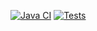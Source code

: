 [![Java CI](https://github.com/keber/seleniumtests/actions/workflows/testrun.yml/badge.svg)](https://github.com/keber/seleniumtests/actions/workflows/testrun.yml)
[![Tests](https://img.shields.io/endpoint?url=https%3A%2F%2Fgist.githubusercontent.com%2Fkeber%2Fbf1bff0a38948277a263377401536440%2Fraw%2Fseleniumtests-junit-tests.json)](https://keber.github.io/seleniumtests/)
